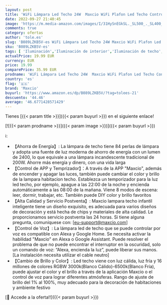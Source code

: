 ```yaml
---
layout: post
title: 'WiFi Lámpara Led Techo 24W  Maxcio WiFi Plafon Led Techo Control de App y Alexa/Google Home  con Luz Regulable RGBCCT 2700-6500k  IP54 Plafones Led Cocina Redonda para Habitaciones  Cocina  35CM'
date: 2022-09-27 21:40:45
image: 'https://m.media-amazon.com/images/I/31HySnEGkSL._SL500_._SL400_.jpg'
comments: true
category: ofertas
author: 'tole.es'
slug: 'B089LZKB5V-es WiFi Lámpara Led Techo 24W Maxcio WiFi Plafon Led Techo...'
sku: 'B089LZKB5V-es'
tags: [ 'Iluminación','Iluminación de interior','Iluminación de techo','Iluminación de techo de interior','google','home','maxcio','🇪🇸', ]
actualPrice: 19.99 EUR
currency: EUR
price: 19.99
comparePrice: 35.99 EUR
prodname: 'WiFi Lámpara Led Techo 24W  Maxcio WiFi Plafon Led Techo Control de App y Alexa/Google Home  con Luz Regulable RGBCCT 2700-6500k  IP54 Plafones Led Cocina Redonda para Habitaciones  Cocina  35CM'
country: 'es'
flag: '🇪🇸'
brand: 'Maxcio'
buyurl: 'https://www.amazon.es/dp/B089LZKB5V/?tag=tolees-21'
descuento: '44.46'
average: '46.6771428571429'
---
```


Tienes [{{< param title >}}]({{< param buyurl >}}) en el siguiente enlace!

[![{{< param prodname >}}]({{< param image >}})]({{< param buyurl >}})

ℹ️:

- 【Ahorra de Energía】: La lámpara de techo tiene 84 perlas de lámpara y adopta una fuente de luz moderna de ahorro de energía con un lumen de 2400, lo que equivale a una lámpara incandescente tradicional de 200W. Ahorre más energía y dinero, con una vida larga
- 【Control de APP y Temprizador】：A través de la APP "Maxcio", además de encender y apagar las luces, también puede cambiar el color y brillo de la lampara habitacion techo. Establezca un temporizador para la luz led techo, por ejemplo, apague a las 22:00 de la noche y encienda automáticamente a las 08:00 de la mañana. Viene 8 modos de escena: leer, dormir, trabajar, etc. También puede DIY color y brillo favoritos
- 【Alta Calidad y Servicio Postventa】: Maxcio lampara techo infantil inteligente tiene un diseño exquisito, es adecuada para varios diseños de decoración y está hecha de chips y materiales de alta calidad. Le proporcionamos servicio postventa las 24 horas. Si tiene alguna pregunta, comuníquese con: [eu-support@maxcio.com]
- 【Control de Voz】: La lámpara led de techo que se puede controlar por voz es compatible con Alexa y Google Home. Se necesita activar la habilidad "Maxcio" en Alexa o Google Assistant. Puede resolver el problema de que no puede encontrar el interruptor en la oscuridad, solo un comando de voz: “Alexa, encienda la luz”, puede liberar sus manos. [La instalación necesita utilizar el cable neutro]
- 【Cambio de Brillo y Color】: Led techo viene con luz cálida, luz fría y 16 millones de colores RGBW 3000k(Blanco Cálido)-6500k(Blanco Fría), puede ajustar el color y el brillo a través de la aplicación Maxcio o el control de voz para lograr diferentes atmósferas. Rango de ajuste de brillo del 1% al 100%, muy adecuado para la decoración de habitaciones y ambiente festivo

[🛒 Accede a la oferta!!]({{< param buyurl >}})
